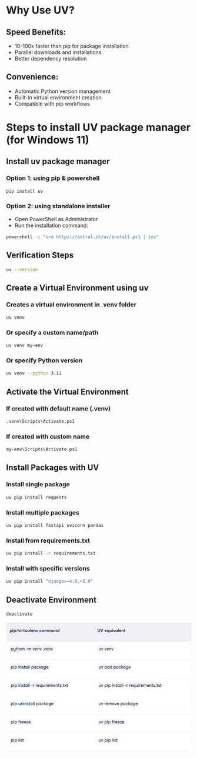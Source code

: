 
# Why Use UV?
## Speed Benefits:
- 10-100x faster than pip for package installation
- Parallel downloads and installations
- Better dependency resolution

## Convenience:
- Automatic Python version management
- Built-in virtual environment creation
- Compatible with pip workflows

# Steps to install UV package manager (for Windows 11)

## Install uv package manager
### Option 1: using pip & powershell
```bash
pip install uv
```

### Option 2: using standalone installer
- Open PowerShell as Administrator
- Run the installation command:
```bash
powershell -c "irm https://astral.sh/uv/install.ps1 | iex"
```

## Verification Steps
```bash
uv --version
```

## Create a Virtual Environment using uv
### Creates a virtual environment in .venv folder
```bash
uv venv
```

### Or specify a custom name/path
```bash
uv venv my-env
```

### Or specify Python version
```bash
uv venv --python 3.11
```

## Activate the Virtual Environment
### If created with default name (.venv)
```bash
.venv\Scripts\Activate.ps1
```

### If created with custom name
```bash
my-env\Scripts\Activate.ps1
```

## Install Packages with UV
### Install single package
```bash
uv pip install requests
```

### Install multiple packages
```bash
uv pip install fastapi uvicorn pandas
```

### Install from requirements.txt
```bash
uv pip install -r requirements.txt
```

### Install with specific versions
```bash
uv pip install "django>=4.0,<5.0"
```

## Deactivate Environment
```bash
deactivate
```

![Alt text](img/uv_pip.png)


